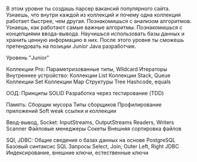 В этом уровне ты создашь парсер вакансий популярного сайта. 
Узнаешь, что внутри каждой из коллекций и почему одна коллекция работает быстрее, чем другая. 
Познакомишься с анализом алгоритмов. Узнаешь, как работают самые важные алгоритмы. 
Познакомишься с концепциями ввода-вывода. Научишься использовать базы данных и хранить ценную информацию в них. 
После этого уровня ты сможешь претендовать на позиции Junior Java разработчик.

Уровень "Junior"

Коллекции Pro:
Параметризованные типы, Wildcard
Итераторы
Внутреннее устройство:
Коллекции List
Коллекции Stack, Queue
Коллекции Set
Коллекции Map
Структуры Tree
Hashcode, equals

ООД:
Принципы SOLID
Разработка через тестирование (TDD)

Память:
Cборщик мусора
Типы сборщиков
Профилирование приложений
Soft weak ссылки и коллекции

Ввод-вывод, Socket:
InputStreams, OutputStreams
Readers, Writers
Scanner
Файловые менеджеры
Сокеты
Внешняя сортировка файлов

SQl, JDBC:
Общие сведения о базах данных на основе PostgreSQL
Базовый синтаксис SQL
Запросы Select, Join, Outer Left, Right
JDBC
Индексирование, внешние ключи, естественные ключи
